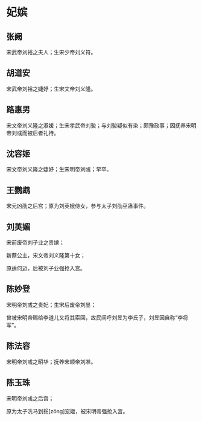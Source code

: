 # 妃嫔

## 张阙

宋武帝刘裕之夫人；生宋少帝刘义符。

## 胡道安

宋武帝刘裕之婕妤；生宋文帝刘义隆。

## 路惠男

宋文帝刘义隆之淑媛；生宋孝武帝刘骏；与刘骏疑似有染；颇豫政事；因抚养宋明帝刘彧而被后者礼待。

## 沈容姬

宋文帝刘义隆之婕妤；生宋明帝刘彧；早卒。

## 王鹦鹉

宋元凶劭之后宫；原为刘英娥侍女，参与太子刘劭巫蛊事件。

## 刘英媚

宋前废帝刘子业之贵嫔；

新蔡公主，宋文帝刘义隆第十女；

原适何迈，后被刘子业强抢入宫。

## 陈妙登

宋明帝刘彧之贵妃；生宋后废帝刘昱；

曾被宋明帝赐给李道儿又将其索回，故民间呼刘昱为李氏子，刘昱因自称“李将军”。

## 陈法容

宋明帝刘彧之昭华；抚养宋顺帝刘准。

## 陈玉珠

宋明帝刘彧之后宫；

原为太子洗马到捴\[zǒng]宠姬，被宋明帝强抢入宫。
